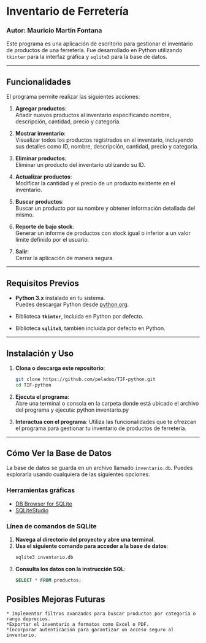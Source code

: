# Inventario de Ferretería

### Autor: **Mauricio Martin Fontana**

Este programa es una aplicación de escritorio para gestionar el inventario de productos de una ferretería. Fue desarrollado en Python utilizando `tkinter` para la interfaz gráfica y `sqlite3` para la base de datos.

---

## Funcionalidades

El programa permite realizar las siguientes acciones:

1. **Agregar productos**:  
   Añadir nuevos productos al inventario especificando nombre, descripción, cantidad, precio y categoría.

2. **Mostrar inventario**:  
   Visualizar todos los productos registrados en el inventario, incluyendo sus detalles como ID, nombre, descripción, cantidad, precio y categoría.

3. **Eliminar productos**:  
   Eliminar un producto del inventario utilizando su ID.

4. **Actualizar productos**:  
   Modificar la cantidad y el precio de un producto existente en el inventario.

5. **Buscar productos**:  
   Buscar un producto por su nombre y obtener información detallada del mismo.

6. **Reporte de bajo stock**:  
   Generar un informe de productos con stock igual o inferior a un valor límite definido por el usuario.

7. **Salir**:  
   Cerrar la aplicación de manera segura.

---

## Requisitos Previos

- **Python 3.x** instalado en tu sistema.  
  Puedes descargar Python desde [python.org](https://www.python.org/).

- Biblioteca **`tkinter`**, incluida en Python por defecto.

- Biblioteca **`sqlite3`**, también incluida por defecto en Python.

---

## Instalación y Uso

1. **Clona o descarga este repositorio**:

   ```bash
   git clone https://github.com/peladoo/TIF-python.git
   cd TIF-python

   ```

2. **Ejecuta el programa**:  
   Abre una terminal o consola en la carpeta donde está ubicado el archivo del programa y ejecuta:
   python inventario.py

3. **Interactua con el programa**:
   Utiliza las funcionalidades que te ofrezcan el programa para gestionar tu inventario de productos de ferretería.

---

## Cómo Ver la Base de Datos

La base de datos se guarda en un archivo llamado `inventario.db`. Puedes explorarla usando cualquiera de las siguientes opciones:

### Herramientas gráficas

- [DB Browser for SQLite](https://sqlitebrowser.org/)
- [SQLiteStudio](https://sqlitestudio.pl/)

### Línea de comandos de SQLite

1. **Navega al directorio del proyecto y abre una terminal**.
2. **Usa el siguiente comando para acceder a la base de datos**:
   ```bash
   sqlite3 inventario.db
   ```
3. **Consulta los datos con la instrucción SQL**:
   ```sql
   SELECT * FROM productos;
   ```

## Posibles Mejoras Futuras

    * Implementar filtros avanzados para buscar productos por categoría o rango deprecios.
    *Exportar el inventario a formatos como Excel o PDF.
    *Incorporar autenticación para garantizar un acceso seguro al inventario.
